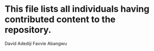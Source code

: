 # This file lists all individuals having contributed content to the repository.

David Adediji
Favvie Abangwu
